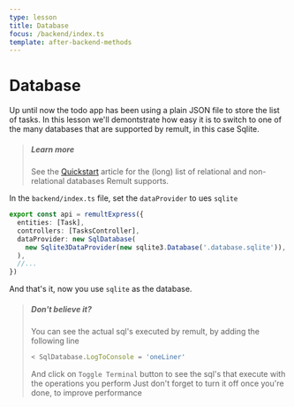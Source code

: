 ```yaml
---
type: lesson
title: Database
focus: /backend/index.ts
template: after-backend-methods
---
```


# Database

Up until now the todo app has been using a plain JSON file to store the list of tasks. In this lesson we'll demontstrate how easy it is to switch to one of the many databases that are supported by remult, in this case Sqlite.

> ##### Learn more
>
> See the [Quickstart](https://remult.dev/docs/quickstart.html#connecting-a-database) article for the (long) list of relational and non-relational databases Remult supports.

In the `backend/index.ts` file, set the `dataProvider` to ues `sqlite`

```ts add={4-6}
export const api = remultExpress({
  entities: [Task],
  controllers: [TasksController],
  dataProvider: new SqlDatabase(
    new Sqlite3DataProvider(new sqlite3.Database('.database.sqlite')),
  ),
  //...
})
```

And that's it, now you use `sqlite` as the database.

> ##### Don't believe it?
>
> You can see the actual sql's executed by remult, by adding the following line
>
> ```ts
> < SqlDatabase.LogToConsole = 'oneLiner'
> ```
>
> And click on `Toggle Terminal` button to see the sql's that execute with the operations you perform
> Just don't forget to turn it off once you're done, to improve performance
